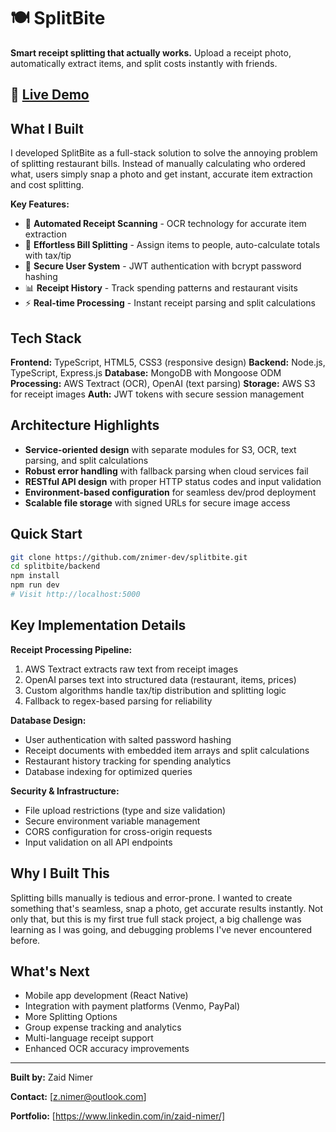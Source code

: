 # 🍽️ SplitBite

**Smart receipt splitting that actually works.** Upload a receipt photo, automatically extract items, and split costs instantly with friends.

## 🚀 [Live Demo](https://splitbite-0e7k.onrender.com/)

## What I Built

I developed SplitBite as a full-stack solution to solve the annoying problem of splitting restaurant bills. Instead of manually calculating who ordered what, users simply snap a photo and get instant, accurate item extraction and cost splitting.

**Key Features:**
- 📱 **Automated Receipt Scanning** - OCR technology for accurate item extraction
- 👥 **Effortless Bill Splitting** - Assign items to people, auto-calculate totals with tax/tip
- 🔐 **Secure User System** - JWT authentication with bcrypt password hashing
- 📊 **Receipt History** - Track spending patterns and restaurant visits
- ⚡ **Real-time Processing** - Instant receipt parsing and split calculations

## Tech Stack

**Frontend:** TypeScript, HTML5, CSS3 (responsive design)
**Backend:** Node.js, TypeScript, Express.js
**Database:** MongoDB with Mongoose ODM
**Processing:** AWS Textract (OCR), OpenAI (text parsing)
**Storage:** AWS S3 for receipt images
**Auth:** JWT tokens with secure session management

## Architecture Highlights

- **Service-oriented design** with separate modules for S3, OCR, text parsing, and split calculations
- **Robust error handling** with fallback parsing when cloud services fail
- **RESTful API design** with proper HTTP status codes and input validation
- **Environment-based configuration** for seamless dev/prod deployment
- **Scalable file storage** with signed URLs for secure image access

## Quick Start

```bash
git clone https://github.com/znimer-dev/splitbite.git
cd splitbite/backend
npm install
npm run dev
# Visit http://localhost:5000
```

## Key Implementation Details

**Receipt Processing Pipeline:**
1. AWS Textract extracts raw text from receipt images
2. OpenAI parses text into structured data (restaurant, items, prices)
3. Custom algorithms handle tax/tip distribution and splitting logic
4. Fallback to regex-based parsing for reliability

**Database Design:**
- User authentication with salted password hashing
- Receipt documents with embedded item arrays and split calculations
- Restaurant history tracking for spending analytics
- Database indexing for optimized queries

**Security & Infrastructure:**
- File upload restrictions (type and size validation)
- Secure environment variable management
- CORS configuration for cross-origin requests
- Input validation on all API endpoints

## Why I Built This

Splitting bills manually is tedious and error-prone. I wanted to create something that's seamless, snap a photo, get accurate results instantly. Not only that, but this is my first true full stack project, a big challenge was learning as I was going, and debugging problems I've never encountered before.

## What's Next

- Mobile app development (React Native)
- Integration with payment platforms (Venmo, PayPal)
- More Splitting Options
- Group expense tracking and analytics
- Multi-language receipt support
- Enhanced OCR accuracy improvements

---

**Built by:** Zaid Nimer

**Contact:** [z.nimer@outlook.com]

**Portfolio:** [https://www.linkedin.com/in/zaid-nimer/]
